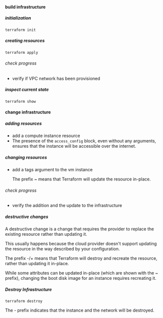 #### build infrastructure
##### initialization
	terraform init 

##### creating resources
	terraform apply

###### check progress
- verify if VPC network has been provisioned 

##### inspect current state
	terraform show

#### change infrastructure
##### adding resources
- add a compute instance resource
- The presence of the `access_config` block, even without any arguments, ensures that the instance will be accessible over the internet.

##### changing resources
- add a tags argument to the vm instance

	The prefix ~ means that Terraform will update the resource in-place. 
###### check progress
- verify the addition and the update to the infrastructure

##### destructive changes
A destructive change is a change that requires the provider to replace the existing resource rather than updating it. 

This usually happens because the cloud provider doesn't support updating the resource in the way described by your configuration.


The prefix -/+ means that Terraform will destroy and recreate the resource, rather than updating it in-place. 

While some attributes can be updated in-place (which are shown with the ~ prefix), changing the boot disk image for an instance requires recreating it. 

##### Destroy Infrastructure
	terraform destroy

The - prefix indicates that the instance and the network will be destroyed. 















